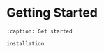 <!--
 * @Date: 2024-11-29 08:08:13
 * @LastEditors: caishaofei caishaofei@stu.pku.edu.cn
 * @LastEditTime: 2024-11-29 08:41:57
 * @FilePath: /MineStudio/docs/source/overview/getting-started.md
-->
# Getting Started

```{toctree}
:caption: Get started

installation
```